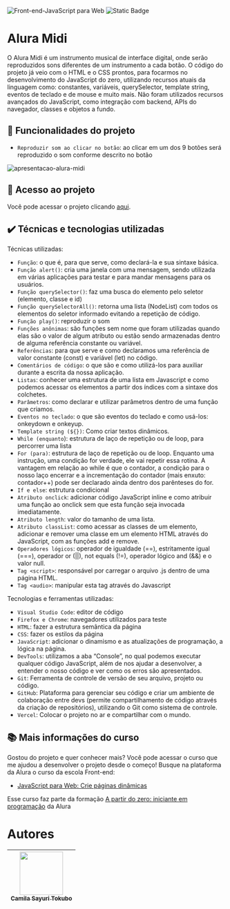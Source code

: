 ![Front-end-JavaScript para Web](https://github.com/CamilaSah/alura-midi/assets/128820692/6f01e934-430e-4ffb-b419-f69b3104edb2)
![Static Badge](https://img.shields.io/badge/Status-Conclu%C3%ADdo-%2391DCFF)


<h1> Alura Midi </h1>
O Alura Midi é um instrumento musical de interface digital, onde serão reproduzidos sons diferentes de um instrumento a cada botão.
O código do projeto já veio com o HTML e o CSS prontos, para focarmos no desenvolvimento do JavaScript do zero, utilizando recursos atuais da linguagem como: constantes, variáveis, querySelector, template string, eventos de teclado e de mouse e muito mais.
Não foram utilizados recursos avançados do JavaScript, como integração com backend, APIs do navegador, classes e objetos a fundo.

## :hammer: Funcionalidades do projeto

- `Reproduzir som ao clicar no botão`: ao clicar em um dos 9 botões será reproduzido o som conforme descrito no botão

![apresentacao-alura-midi](https://github.com/CamilaSah/alura-midi/assets/128820692/923143db-fe4b-4a2f-b171-818da5c1d098)

## 📁 Acesso ao projeto

Você pode acessar o projeto clicando [aqui](https://alura-midi-psi-six.vercel.app/).

## ✔️ Técnicas e tecnologias utilizadas

Técnicas utilizadas:
- ``Função``: o que é, para que serve, como declará-la e sua sintaxe básica.
- ``Função alert()``: cria uma janela com uma mensagem, sendo utilizada em várias aplicações para testar e para mandar mensagens para os usuários.
- ``Função querySelector()``: faz uma busca do elemento pelo seletor (elemento, classe e id)
- ``Função querySelectorAll()``: retorna uma lista (NodeList) com todos os elementos do seletor informado evitando a repetição de código.
- ``Função play()``: reproduzir o som
- ``Funções anônimas``: são funções sem nome que foram utilizadas quando elas são o valor de algum atributo ou estão sendo armazenadas dentro de alguma referência constante ou variável.
- ``Referências``: para que serve e como declaramos uma referência de valor constante (const) e variável (let) no código.
- ``Comentários de código``: o que são e como utilizá-los para auxiliar durante a escrita da nossa aplicação.
- ``Listas``: conhecer uma estrutura de uma lista em Javascript e como podemos acessar os elementos a partir dos índices com a sintaxe dos colchetes.
- ``Parâmetros``: como declarar e utilizar parâmetros dentro de uma função que criamos.
- ``Eventos no teclado``: o que são eventos do teclado e como usá-los: onkeydown e onkeyup.
- ``Template string (${})``: Como criar textos dinâmicos.
- ``While (enquanto``): estrutura de laço de repetição ou de loop, para percorrer uma lista
- ``For (para)``: estrutura de laço de repetição ou de loop. Enquanto uma instrução, uma condição for verdade, ele vai repetir essa rotina. A vantagem em relação ao while é que o contador, a condição para o nosso laço encerrar e a incrementação do contador (mais enxuto: contador++) pode ser declarado ainda dentro dos parênteses do for. 
- ``If e else``: estrutura condicional
- ``Atributo onclick``: adicionar código JavaScript inline e como atribuir uma função ao onclick sem que esta função seja invocada imediatamente.
- ``Atributo length``: valor do tamanho de uma lista.
- ``Atributo classList``: como acessar as classes de um elemento, adicionar e remover uma classe em um elemento HTML através do JavaScript, com as funções add e remove.
- ``Operadores lógicos``: operador de igualdade (==), estritamente igual (===), operador or (||), not equals (!=), operador lógico and (&&) e o valor null.
- ``Tag <script>``: responsável por carregar o arquivo .js dentro de uma página HTML.
- ``Tag <audio>``: manipular esta tag através do Javascript

Tecnologias e ferramentas utilizadas:
- ``Visual Studio Code``: editor de código
- ``Firefox e Chrome``: navegadores utilizados para teste
- ``HTML``: fazer a estrutura semântica da página
- ``CSS``: fazer os estilos da página
- ``JavaScript``: adicionar o dinamismo e as atualizações de programação, a lógica na página.
- ``DevTools``: utilizamos a aba “Console”, no qual podemos executar qualquer código JavaScript, além de nos ajudar a desenvolver, a entender o nosso código e ver como os erros são apresentados.
- ``Git``: Ferramenta de controle de versão de seu arquivo, projeto ou código. 
- ``GitHub``: Plataforma para gerenciar seu código e criar um ambiente de colaboração entre devs (permite compartilhamento de código através da criação de repositórios), utilizando o Git como sistema de controle.
- ``Vercel``: Colocar o projeto no ar e compartilhar com o mundo.

## 📚 Mais informações do curso
Gostou do projeto e quer conhecer mais? Você pode acessar o curso que me ajudou a desenvolver o projeto desde o começo! 
Busque na plataforma da Alura o curso da escola Front-end:
- [JavaScript para Web: Crie páginas dinâmicas](https://cursos.alura.com.br/course/javascript-web-paginas-dinamicas)

Esse curso faz parte da formação [A partir do zero: iniciante em programação](https://cursos.alura.com.br/formacao-programacao) da Alura

# Autores

| <img src="https://github.com/CamilaSah/site-pessoal/assets/128820692/bed790ab-3722-4503-8fed-c786e774661b" width="100"><br>[<sub>Camila Sayuri Tokubo</sub>](https://www.linkedin.com/in/camila-tokubo/)|
| :---: |
